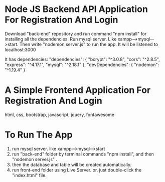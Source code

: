# Node JS Backend API Application For Registration And Login

Download "back-end" repository and run command "npm install" for installing all the dependencies.
Run mysql server. Like xampp-->mysql-->start.
Then write "nodemon server.js" to run the app. It will be listened to localhost:3000

It has dependencies:
  "dependencies": {
    "bcrypt": "^3.0.8",
    "cors": "^2.8.5",
    "express": "^4.17.1",
    "mysql": "^2.18.1"
  },
  "devDependencies": {
    "nodemon": "^1.19.4"
  }

# A Simple Frontend Application For Registration And Login

html, css, bootstrap, javascript, jquery, fontawesome

# To Run The App
1. run mysql server. like xampp-->mysql-->start
2. run "back-end" folder by terminal commands "npm install", and then "nodemon server.js" .
3. then the database and table will be created automatically. 
4. run front-end folder using Live Server. or, just double-click the "index.html" file.




